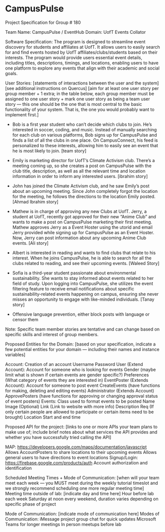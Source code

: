 # CampusPulse

Project Specification for Group # 180

Team Name: CampusPulse / EventHub
Domain: UofT Events Collator

Software Specification: The program is designed to streamline event discovery for students and affiliates at UofT. It allows users to easily search for and find events hosted by UofT affiliates/clubs/students based on their interests. The program would provide users essential event details, including titles, descriptions, timings, and locations, enabling users to have one platform to explore any events that align with their academic and social goals. 

User Stories: 
[statements of interactions between the user and the system]
[see additional instructions on Quercus]
[aim for at least one user story per group member + 1 extra; in the table below, each group member must be assigned to one user story + mark one user story as being a team user story — this one should be the one that is most central to the basic functionality of your system. That is, the one you would probably want to implement first.]

- Bob is a first year student who can’t decide which clubs to join. He’s interested in soccer, coding, and music. Instead of manually searching for each club on various platforms, Bob signs up for CampusPulse and finds a list of all the clubs in one place. On CampusConnect, his feed is personalized to these interests, allowing him to easily see an event that he is most likely to join. [team story]

- Emily is marketing director for UofT’s Climate Activism club. There’s a meeting coming up, so she creates a post on CampusPulse with the club title, description, as well as all the relevant time and location information in order to inform any interested users. [ibrahim story]

- John has joined the Climate Activism club, and he saw Emily’s post about an upcoming meeting. Since John completely forgot the location for the meeting, he follows the directions to the location Emily posted. [Ahmad Ibrahim story]

- Mathew is in charge of approving any new Clubs at UofT. Jerry, a student at UofT, recently got approved for their new “Anime Club” and wants to make a post on CampusPulse marketing their first meeting. Mathew approves Jerry as a Event Hoster using the utorid and email Jerry provided while signing up for CampusPulse as an Event Hoster. Now, Jerry can post information about any upcoming Anime Club events. [Ali story]

- Albert is interested in reading and wants to find clubs that relate to his interest. When he joins CampusPulse, he is able to search for all the clubs related to reading, and see their upcoming events. [Waleed Story]

- Sofia is a third-year student passionate about environmental sustainability. She wants to stay informed about events related to her field of study. Upon logging into CampusPulse, she utilizes the event filtering feature to receive email notifications about specific sustainability-related events happening on campus, ensuring she never misses an opportunity to engage with like-minded individuals. [Tanay story]

- Offensive language prevention, either block posts with language or censor them

Note: Specific team member stories are tentative and can change based on specific skills and interest of group members.

Proposed Entities for the Domain:
[based on your specification, indicate a few potential entities for your domain — including their names and instance variables]  

Account: Creation of an account
Username 
Password
User (Extend Account): Account for someone who is looking for events
Gender (maybe limit what is shown if certain events are gender specific?)
Preferences (What category of events they are interested in)
EventPoster (Extends Account): Account for someone to post event
CreateEvents (have functions for making, deleting and editing events)
Administrator (Extends Account)
ApprovePosters (have functions for approving or changing approval status of event posters)
Events: Class used to format events to be posted
Name
Image (Optional)
Link (Link to website with more info)
Description
Req (If only certain people are allowed to participate or certain items need to be brought)
Location
Start and end time

Proposed API for the project:
[links to one or more APIs your team plans to make use of; include brief notes about what services the API provides and whether you have successfully tried calling the API]

MAP: https://developers.google.com/maps/documentation/javascript
Allows AccountPosters to share locations to their upcoming events
Allows general users to have directions to event locations
Signup/Login: https://firebase.google.com/products/auth 
Account authorization and identification

Scheduled Meeting Times + Mode of Communication:
[when will your team meet each week — you MUST meet during the weekly tutorial timeslot and we strongly recommend scheduling one more regular meeting time]
Meeting time outside of lab: [indicate day and time here]
Hour before lab each week
Saturday at noon every weekend, duration varies depending on specific phase of project

Mode of Communication: [indicate mode of communication here]
Modes of Communication:
iMessage project group chat for quick updates
Microsoft Teams for longer meetings
In person meetups before lab

